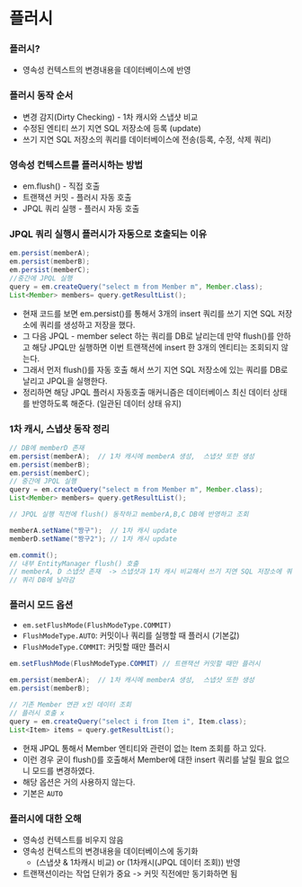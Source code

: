 # 플러시 

### 플러시?

- 영속성 컨텍스트의 변경내용을 데이터베이스에 반영 

### 플러시 동작 순서 

- 변경 감지(Dirty Checking) - 1차 캐시와 스냅샷 비교 
- 수정된 엔티티 쓰기 지연 SQL 저장소에 등록 (update)
- 쓰기 지연 SQL 저장소의 쿼리를 데이터베이스에 전송(등록, 수정, 삭제 쿼리)

### 영속성 컨텍스트를 플러시하는 방법

- em.flush() - 직접 호출 
- 트랜잭션 커밋 - 플러시 자동 호출 
- JPQL 쿼리 실행 - 플러시 자동 호출

### JPQL 쿼리 실행시 플러시가 자동으로 호출되는 이유

```java
em.persist(memberA);
em.persist(memberB);
em.persist(memberC);
//중간에 JPQL 실행
query = em.createQuery("select m from Member m", Member.class);
List<Member> members= query.getResultList();
```
- 현재 코드를 보면 em.persist()를 통해서 3개의 insert 쿼리를 쓰기 지연 SQL 저장소에 쿼리를 생성하고 저장을 했다. 
- 그 다음 JPQL - member select 하는 쿼리를 DB로 날리는데 만약 flush()를 안하고 해당 JPQL만 실행하면 
  이번 트랜잭션에 insert 한 3개의 엔티티는 조회되지 않는다. 
- 그래서 먼저 flush()를 자동 호출 해서 쓰기 지연 SQL 저장소에 있는 쿼리를 DB로 날리고 JPQL을 실행한다. 
- 정리하면 해당 JPQL 플러시 자동호출 매커니즘은 데이터베이스 최신 데이터 상태를 반영하도록 해준다. (일관된 데이터 상태 유지)

### 1차 캐시, 스냅샷 동작 정리 

```java
// DB에 memberD 존재 
em.persist(memberA);  // 1차 캐시에 memberA 생성,  스냅샷 또한 생성 
em.persist(memberB);
em.persist(memberC);
// 중간에 JPQL 실행 
query = em.createQuery("select m from Member m", Member.class);
List<Member> members= query.getResultList();

// JPQL 실행 직전에 flush() 동작하고 memberA,B,C DB에 반영하고 조회

memberA.setName("짱구");  // 1차 캐시 update
memberD.setName("짱구2"); // 1차 캐시 update 

em.commit();
// 내부 EntityManager flush() 호출 
// memberA, D 스냅샷 존재  -> 스냅샷과 1차 캐시 비교해서 쓰기 지연 SQL 저장소에 쿼리 생성
// 쿼리 DB에 날라감 
```

### 플러시 모드 옵션

- ``em.setFlushMode(FlushModeType.COMMIT)``
- `FlushModeType.AUTO`: 커밋이나 쿼리를 실행할 때 플러시 (기본값) 
- `FlushModeType.COMMIT`: 커밋할 때만 플러시

```java
em.setFlushMode(FlushModeType.COMMIT) // 트랜잭션 커밋할 때만 플러시

em.persist(memberA);  // 1차 캐시에 memberA 생성,  스냅샷 또한 생성 
em.persist(memberB);

// 기존 Member 연관 x인 데이터 조회
// 플러시 호출 x         
query = em.createQuery("select i from Item i", Item.class);
List<Item> items = query.getResultList();
```
- 현재 JPQL 통해서 Member 엔티티와 관련이 없는 Item 조회를 하고 있다. 
- 이런 경우 굳이 flush()를 호출해서 Member에 대한 insert 쿼리를 날릴 필요 없으니 모드를 변경하였다.
- 해당 옵션은 거의 사용하지 않는다. 
- 기본은 ``AUTO``

### 플러시에 대한 오해 

- 영속성 컨텍스트를 비우지 않음 
- 영속성 컨텍스트의 변경내용을 데이터베이스에 동기화 
  - (스냅샷 & 1차캐시 비교) or (1차캐시(JPQL 데이터 조회)) 반영 
- 트랜잭션이라는 작업 단위가 중요 -> 커밋 직전에만 동기화하면 됨




